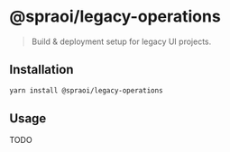 # @spraoi/legacy-operations

> Build & deployment setup for legacy UI projects.

## Installation

```bash
yarn install @spraoi/legacy-operations
```

## Usage

TODO
